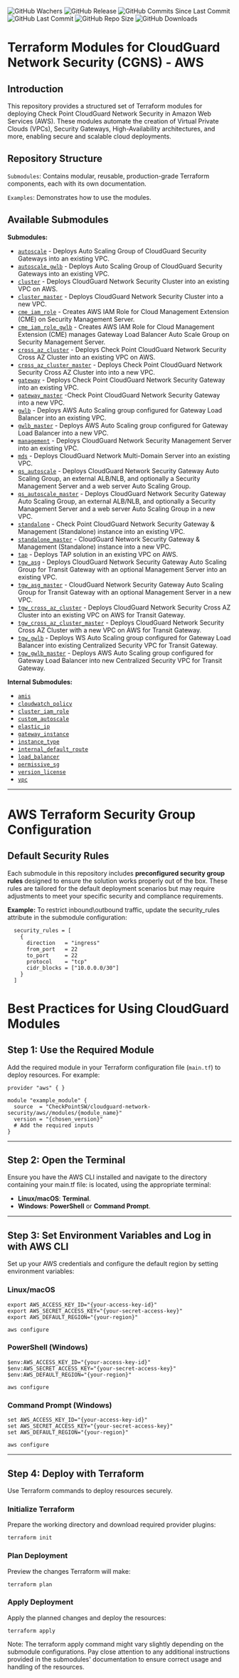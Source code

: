 ![GitHub Wachers](https://img.shields.io/github/watchers/checkpointsw/terraform-aws-cloudguard-network-security)
![GitHub Release](https://img.shields.io/github/v/release/checkpointsw/terraform-aws-cloudguard-network-security)
![GitHub Commits Since Last Commit](https://img.shields.io/github/commits-since/checkpointsw/terraform-aws-cloudguard-network-security/latest/master)
![GitHub Last Commit](https://img.shields.io/github/last-commit/checkpointsw/terraform-aws-cloudguard-network-security/master)
![GitHub Repo Size](https://img.shields.io/github/repo-size/checkpointsw/terraform-aws-cloudguard-network-security)
![GitHub Downloads](https://img.shields.io/github/downloads/checkpointsw/terraform-aws-cloudguard-network-security/total)

# Terraform Modules for CloudGuard Network Security (CGNS) - AWS

## Introduction
This repository provides a structured set of Terraform modules for deploying Check Point CloudGuard Network Security in Amazon Web Services (AWS). These modules automate the creation of Virtual Private Clouds (VPCs), Security Gateways, High-Availability architectures, and more, enabling secure and scalable cloud deployments.

## Repository Structure
`Submodules`: Contains modular, reusable, production-grade Terraform components, each with its own documentation.

`Examples`: Demonstrates how to use the modules.

## Available Submodules

**Submodules:**
* [`autoscale`](https://registry.terraform.io/modules/checkpointsw/cloudguard-network-security/aws/latest/submodules/autoscale) - Deploys Auto Scaling Group of CloudGuard Security Gateways into an existing VPC.
* [`autoscale_gwlb`](https://registry.terraform.io/modules/checkpointsw/cloudguard-network-security/aws/latest/submodules/autoscale_gwlb) - Deploys Auto Scaling Group of  CloudGuard Security Gateways into an existing VPC.
* [`cluster`](https://registry.terraform.io/modules/checkpointsw/cloudguard-network-security/aws/latest/submodules/cluster) - Deploys CloudGuard Network Security Cluster into an existing VPC on AWS.
* [`cluster_master`](https://registry.terraform.io/modules/checkpointsw/cloudguard-network-security/aws/latest/submodules/cluster_master) - Deploys CloudGuard Network Security Cluster into a new VPC.
* [`cme_iam_role`](https://registry.terraform.io/modules/checkpointsw/cloudguard-network-security/aws/latest/submodules/cme_iam_role) - Creates AWS IAM Role for Cloud Management Extension (CME) on Security Management Server.
* [`cme_iam_role_gwlb`](https://registry.terraform.io/modules/checkpointsw/cloudguard-network-security/aws/latest/submodules/cme_iam_role_gwlb) - Creates AWS IAM Role for Cloud Management Extension (CME) manages Gateway Load Balancer Auto Scale Group on Security Management Server.
* [`cross_az_cluster`](https://registry.terraform.io/modules/checkpointsw/cloudguard-network-security/aws/latest/submodules/cross_az_cluster) - Deploys Check Point CloudGuard Network Security Cross AZ Cluster into an existing VPC on AWS.
* [`cross_az_cluster_master`](https://registry.terraform.io/modules/checkpointsw/cloudguard-network-security/aws/latest/submodules/cross_az_cluster_master) - Deploys Check Point CloudGuard Network Security Cross AZ Cluster into into a new VPC.
* [`gateway`](https://registry.terraform.io/modules/checkpointsw/cloudguard-network-security/aws/latest/submodules/gateway) - Deploys Check Point CloudGuard Network Security Gateway into an existing VPC.
* [`gateway_master`](https://registry.terraform.io/modules/checkpointsw/cloudguard-network-security/aws/latest/submodules/gateway_master) -Check Point CloudGuard Network Security Gateway into a new VPC.
* [`gwlb`](https://registry.terraform.io/modules/checkpointsw/cloudguard-network-security/aws/latest/submodules/gwlb) - Deploys AWS Auto Scaling group configured for Gateway Load Balancer into an existing VPC.
* [`gwlb_master`](https://registry.terraform.io/modules/checkpointsw/cloudguard-network-security/aws/latest/submodules/gwlb_master) - Deploys AWS Auto Scaling group configured for Gateway Load Balancer into a new VPC.
* [`management`](https://registry.terraform.io/modules/checkpointsw/cloudguard-network-security/aws/latest/submodules/management) - Deploys CloudGuard Network Security Management Server into an existing VPC.
* [`mds`](https://registry.terraform.io/modules/checkpointsw/cloudguard-network-security/aws/latest/submodules/mds) - Deploys CloudGuard Network Multi-Domain Server into an existing VPC.
* [`qs_autoscale`](https://registry.terraform.io/modules/checkpointsw/cloudguard-network-security/aws/latest/submodules/qs_autoscale) - Deploys CloudGuard Network Security Gateway Auto Scaling Group, an external ALB/NLB, and optionally a Security Management Server and a web server Auto Scaling Group.
* [`qs_autoscale_master`](https://registry.terraform.io/modules/checkpointsw/cloudguard-network-security/aws/latest/submodules/qs_autoscale_master) - Deploys CloudGuard Network Security Gateway Auto Scaling Group, an external ALB/NLB, and optionally a Security Management Server and a web server Auto Scaling Group in a new VPC.
* [`standalone`](https://registry.terraform.io/modules/checkpointsw/cloudguard-network-security/aws/latest/submodules/standalone) - Check Point CloudGuard Network Security Gateway & Management (Standalone) instance into an existing VPC.
* [`standalone_master`](https://registry.terraform.io/modules/checkpointsw/cloudguard-network-security/aws/latest/submodules/standalone_master) - CloudGuard Network Security Gateway & Management (Standalone) instance into a new VPC.
* [`tap`](https://registry.terraform.io/modules/checkpointsw/cloudguard-network-security/aws/latest/submodules/tap) - Deploys TAP solution in an existing VPC on AWS.
* [`tgw_asg`](https://registry.terraform.io/modules/checkpointsw/cloudguard-network-security/aws/latest/submodules/tgw_asg) - Deploys CloudGuard Network Security Gateway Auto Scaling Group for Transit Gateway with an optional Management Server into an existing VPC.
* [`tgw_asg_master`](https://registry.terraform.io/modules/checkpointsw/cloudguard-network-security/aws/latest/submodules/tgw_asg_master) - CloudGuard Network Security Gateway Auto Scaling Group for Transit Gateway with an optional Management Server in a new VPC.
* [`tgw_cross_az_cluster`](https://registry.terraform.io/modules/checkpointsw/cloudguard-network-security/aws/latest/submodules/tgw_cross_az_cluster) - Deploys CloudGuard Network Security Cross AZ Cluster into an existing VPC on AWS for Transit Gateway.
* [`tgw_cross_az_cluster_master`](https://registry.terraform.io/modules/checkpointsw/cloudguard-network-security/aws/latest/submodules/tgw_cross_az_cluster_master) - Deploys CloudGuard Network Security Cross AZ Cluster with a new VPC on AWS for Transit Gateway.
* [`tgw_gwlb`](https://registry.terraform.io/modules/checkpointsw/cloudguard-network-security/aws/latest/submodules/tgw_gwlb) - Deploys WS Auto Scaling group configured for Gateway Load Balancer into existing Centralized Security VPC for Transit Gateway.
* [`tgw_gwlb_master`](https://registry.terraform.io/modules/checkpointsw/cloudguard-network-security/aws/latest/submodules/tgw_gwlb_master) - Deploys AWS Auto Scaling group configured for Gateway Load Balancer into new Centralized Security VPC for Transit Gateway.


**Internal Submodules:**
* [`amis`](https://registry.terraform.io/modules/checkpointsw/cloudguard-network-security/aws/latest/submodules/amis)
* [`cloudwatch_policy`](https://registry.terraform.io/modules/checkpointsw/cloudguard-network-security/aws/latest/submodules/cloudwatch_policy)
* [`cluster_iam_role`](https://registry.terraform.io/modules/checkpointsw/cloudguard-network-security/aws/latest/submodules/cluster_iam_role)
* [`custom_autoscale`](https://registry.terraform.io/modules/checkpointsw/cloudguard-network-security/aws/latest/submodules/custom_autoscale)
* [`elastic_ip`](https://registry.terraform.io/modules/checkpointsw/cloudguard-network-security/aws/latest/submodules/common/elastic_ip)
* [`gateway_instance`](https://registry.terraform.io/modules/checkpointsw/cloudguard-network-security/aws/latest/submodules/common/gateway_instance)
* [`instance_type`](https://registry.terraform.io/modules/checkpointsw/cloudguard-network-security/aws/latest/submodules/common/instance_type)
* [`internal_default_route`](https://registry.terraform.io/modules/checkpointsw/cloudguard-network-security/aws/latest/submodules/common/internal_default_route)
* [`load_balancer`](https://registry.terraform.io/modules/checkpointsw/cloudguard-network-security/aws/latest/submodules/common/load_balancer)
* [`permissive_sg`](https://registry.terraform.io/modules/checkpointsw/cloudguard-network-security/aws/latest/submodules/common/permissive_sg)
* [`version_license`](https://registry.terraform.io/modules/checkpointsw/cloudguard-network-security/aws/latest/submodules/common/version_license)
* [`vpc`](https://registry.terraform.io/modules/checkpointsw/cloudguard-network-security/aws/latest/submodules/vpc)


***
# AWS Terraform Security Group Configuration

## Default Security Rules
Each submodule in this repository includes **preconfigured security group rules** designed to ensure the solution works properly out of the box. These rules are tailored for the default deployment scenarios but may require adjustments to meet your specific security and compliance requirements.

**Example:** To restrict inbound\outbound traffic, update the security_rules attribute in the submodule configuration:

```hcl
  security_rules = [
    {
      direction   = "ingress"
      from_port   = 22
      to_port     = 22
      protocol    = "tcp"
      cidr_blocks = ["10.0.0.0/30"]
    }
  ]
```
# Best Practices for Using CloudGuard Modules

## Step 1: Use the Required Module
Add the required module in your Terraform configuration file (`main.tf`) to deploy resources. For example:

```hcl
provider "aws" { }

module "example_module" {
  source  = "CheckPointSW/cloudguard-network-security/aws//modules/{module_name}"
  version = "{chosen_version}"
  # Add the required inputs
}
```
---

## Step 2: Open the Terminal
Ensure you have the AWS CLI installed and navigate to the directory containing your main.tf file: is located, using the appropriate terminal: 

- **Linux/macOS**: **Terminal**.
- **Windows**: **PowerShell** or **Command Prompt**.

---

## Step 3: Set Environment Variables and Log in with AWS CLI
Set up your AWS credentials and configure the default region by setting environment variables:


### Linux/macOS
```hcl
export AWS_ACCESS_KEY_ID="{your-access-key-id}"
export AWS_SECRET_ACCESS_KEY="{your-secret-access-key}"
export AWS_DEFAULT_REGION="{your-region}"

aws configure

```
### PowerShell (Windows)
```hcl
$env:AWS_ACCESS_KEY_ID="{your-access-key-id}"
$env:AWS_SECRET_ACCESS_KEY="{your-secret-access-key}"
$env:AWS_DEFAULT_REGION="{your-region}"

aws configure
```
### Command Prompt (Windows)
```hcl
set AWS_ACCESS_KEY_ID="{your-access-key-id}"
set AWS_SECRET_ACCESS_KEY="{your-secret-access-key}"
set AWS_DEFAULT_REGION="{your-region}"

aws configure
```
---


## Step 4: Deploy with Terraform
Use Terraform commands to deploy resources securely.

### Initialize Terraform
Prepare the working directory and download required provider plugins:
```hcl
terraform init
```

### Plan Deployment
Preview the changes Terraform will make:
```hcl
terraform plan
```
### Apply Deployment
Apply the planned changes and deploy the resources:
```hcl
terraform apply
```
Note: The terraform apply command might vary slightly depending on the submodule configurations. Pay close attention to any additional instructions provided in the submodules' documentation to ensure correct usage and handling of the resources.
